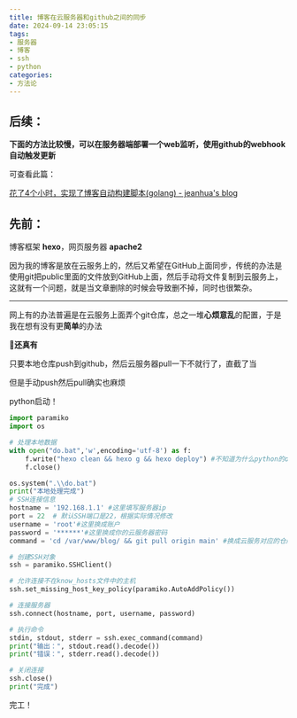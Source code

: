 ```yaml
---
title: 博客在云服务器和github之间的同步
date: 2024-09-14 23:05:15
tags:
- 服务器
- 博客
- ssh
- python
categories:
- 方法论
---
```


## 后续：

**下面的方法比较慢，可以在服务器端部署一个web监听，使用github的webhook自动触发更新**

可查看此篇：

[花了4个小时，实现了博客自动构建脚本(golang) - jeanhua's blog](https://blog.jeanhua.cn/2025/05/04/36859ed8e5ea/)

## 先前：

博客框架 **hexo**，网页服务器 **apache2**

因为我的博客是放在云服务上的，然后又希望在GitHub上面同步，传统的办法是使用git把public里面的文件放到GitHub上面，然后手动将文件复制到云服务上，这就有一个问题，就是当文章删除的时候会导致删不掉，同时也很繁杂。

---

网上有的办法普遍是在云服务上面弄个git仓库，总之一堆**心烦意乱**的配置，于是我在想有没有更**简单**的办法

🤣**还真有**

只要本地仓库push到github，然后云服务器pull一下不就行了，直截了当

但是手动push然后pull确实也麻烦

python启动！

```python
import paramiko
import os

# 处理本地数据
with open("do.bat",'w',encoding='utf-8') as f:
    f.write("hexo clean && hexo g && hexo deploy") #不知道为什么python的os.system()会报错，所以写一个bat算了
    f.close()

os.system(".\\do.bat")
print("本地处理完成")
# SSH连接信息
hostname = '192.168.1.1' #这里填写服务器ip
port = 22  # 默认SSH端口是22，根据实际情况修改
username = 'root'#这里换成账户
password = '******'#这里换成你的云服务器密码
command = 'cd /var/www/blog/ && git pull origin main' #换成云服务对应的仓库地址

# 创建SSH对象
ssh = paramiko.SSHClient()

# 允许连接不在know_hosts文件中的主机
ssh.set_missing_host_key_policy(paramiko.AutoAddPolicy())

# 连接服务器
ssh.connect(hostname, port, username, password)

# 执行命令
stdin, stdout, stderr = ssh.exec_command(command)
print("输出：", stdout.read().decode())
print("错误：", stderr.read().decode())

# 关闭连接
ssh.close()
print("完成")
```

完工！

